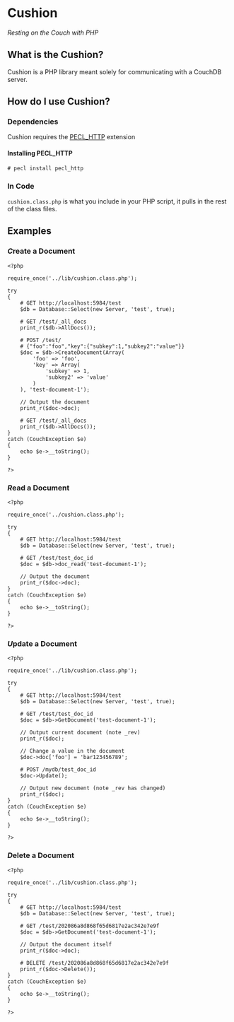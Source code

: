 # Cushion
_Resting on the Couch with PHP_

## What is the Cushion?

Cushion is a PHP library meant solely for communicating with a CouchDB server.

## How do I use Cushion?

### Dependencies

Cushion requires the [PECL_HTTP](http://pecl.php.net/package/pecl_http) extension

#### Installing PECL_HTTP

	# pecl install pecl_http

### In Code

`cushion.class.php` is what you include in your PHP script, it pulls in the rest of the class files.

## Examples

### *C*reate a Document

	<?php

	require_once('../lib/cushion.class.php');

	try
	{
		# GET http://localhost:5984/test
		$db = Database::Select(new Server, 'test', true);

		# GET /test/_all_docs
		print_r($db->AllDocs());

		# POST /test/
		# {"foo":"foo","key":{"subkey":1,"subkey2":"value"}}
		$doc = $db->CreateDocument(Array(
			'foo' => 'foo',
			'key' => Array(
				'subkey' => 1,
				'subkey2' => 'value'
			)
		), 'test-document-1');

		// Output the document
		print_r($doc->doc);

		# GET /test/_all_docs
		print_r($db->AllDocs());
	}
	catch (CouchException $e)
	{
		echo $e->__toString();
	}

	?>

### *R*ead a Document

	<?php

	require_once('../cushion.class.php');

	try
	{
		# GET http://localhost:5984/test
		$db = Database::Select(new Server, 'test', true);

		# GET /test/test_doc_id
		$doc = $db->doc_read('test-document-1');

		// Output the document
		print_r($doc->doc);
	}
	catch (CouchException $e)
	{
		echo $e->__toString();
	}

	?>

### *U*pdate a Document

	<?php

	require_once('../lib/cushion.class.php');

	try
	{
		# GET http://localhost:5984/test
		$db = Database::Select(new Server, 'test', true);

		# GET /test/test_doc_id
		$doc = $db->GetDocument('test-document-1');

		// Output current document (note _rev)
		print_r($doc);

		// Change a value in the document
		$doc->doc['foo'] = 'bar123456789';

		# POST /mydb/test_doc_id
		$doc->Update();

		// Output new document (note _rev has changed)
		print_r($doc);
	}
	catch (CouchException $e)
	{
		echo $e->__toString();
	}

	?>

### *D*elete a Document

	<?php

	require_once('../lib/cushion.class.php');

	try
	{
		# GET http://localhost:5984/test
		$db = Database::Select(new Server, 'test', true);

		# GET /test/202086a8d868f65d6817e2ac342e7e9f
		$doc = $db->GetDocument('test-document-1');

		// Output the document itself
		print_r($doc->doc);

		# DELETE /test/202086a8d868f65d6817e2ac342e7e9f
		print_r($doc->Delete());
	}
	catch (CouchException $e)
	{
		echo $e->__toString();
	}

	?>
